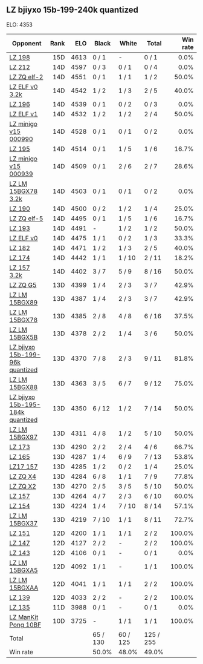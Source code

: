 ## LZ bjiyxo 15b-199-240k quantized ##

ELO: 4353

Opponent | Rank | ELO | Black | White | Total | Win rate
---------|-----:|----:|-------|-------|-------|-------:
[LZ 198](LZ%20198.md) | 15D | 4613 | 0 / 1 | - | 0 / 1 | 0.0%
[LZ 212](LZ%20212.md) | 14D | 4597 | 0 / 3 | 0 / 1 | 0 / 4 | 0.0%
[LZ ZQ elf-2](LZ%20ZQ%20elf-2.md) | 14D | 4551 | 0 / 1 | 1 / 1 | 1 / 2 | 50.0%
[LZ ELF v0 3.2k](LZ%20ELF%20v0%203.2k.md) | 14D | 4542 | 1 / 2 | 1 / 3 | 2 / 5 | 40.0%
[LZ 196](LZ%20196.md) | 14D | 4539 | 0 / 1 | 0 / 2 | 0 / 3 | 0.0%
[LZ ELF v1](LZ%20ELF%20v1.md) | 14D | 4532 | 1 / 2 | 1 / 2 | 2 / 4 | 50.0%
[LZ minigo v15 000990](LZ%20minigo%20v15%20000990.md) | 14D | 4528 | 0 / 1 | 0 / 1 | 0 / 2 | 0.0%
[LZ 195](LZ%20195.md) | 14D | 4514 | 0 / 1 | 1 / 5 | 1 / 6 | 16.7%
[LZ minigo v15 000939](LZ%20minigo%20v15%20000939.md) | 14D | 4509 | 0 / 1 | 2 / 6 | 2 / 7 | 28.6%
[LZ LM 15BGX78 3.2k](LZ%20LM%2015BGX78%203.2k.md) | 14D | 4503 | 0 / 1 | 0 / 1 | 0 / 2 | 0.0%
[LZ 190](LZ%20190.md) | 14D | 4500 | 0 / 2 | 1 / 2 | 1 / 4 | 25.0%
[LZ ZQ elf-5](LZ%20ZQ%20elf-5.md) | 14D | 4495 | 0 / 1 | 1 / 5 | 1 / 6 | 16.7%
[LZ 193](LZ%20193.md) | 14D | 4491 | - | 1 / 2 | 1 / 2 | 50.0%
[LZ ELF v0](LZ%20ELF%20v0.md) | 14D | 4475 | 1 / 1 | 0 / 2 | 1 / 3 | 33.3%
[LZ 182](LZ%20182.md) | 14D | 4471 | 1 / 2 | 1 / 3 | 2 / 5 | 40.0%
[LZ 174](LZ%20174.md) | 14D | 4442 | 1 / 1 | 1 / 10 | 2 / 11 | 18.2%
[LZ 157 3.2k](LZ%20157%203.2k.md) | 14D | 4402 | 3 / 7 | 5 / 9 | 8 / 16 | 50.0%
[LZ ZQ G5](LZ%20ZQ%20G5.md) | 13D | 4399 | 1 / 4 | 2 / 3 | 3 / 7 | 42.9%
[LZ LM 15BGX89](LZ%20LM%2015BGX89.md) | 13D | 4387 | 1 / 4 | 2 / 3 | 3 / 7 | 42.9%
[LZ LM 15BGX78](LZ%20LM%2015BGX78.md) | 13D | 4385 | 2 / 8 | 4 / 8 | 6 / 16 | 37.5%
[LZ LM 15BGX5B](LZ%20LM%2015BGX5B.md) | 13D | 4378 | 2 / 2 | 1 / 4 | 3 / 6 | 50.0%
[LZ bjiyxo 15b-199-96k quantized](LZ%20bjiyxo%2015b-199-96k%20quantized.md) | 13D | 4370 | 7 / 8 | 2 / 3 | 9 / 11 | 81.8%
[LZ LM 15BGX88](LZ%20LM%2015BGX88.md) | 13D | 4363 | 3 / 5 | 6 / 7 | 9 / 12 | 75.0%
[LZ bjiyxo 15b-195-184k quantized](LZ%20bjiyxo%2015b-195-184k%20quantized.md) | 13D | 4350 | 6 / 12 | 1 / 2 | 7 / 14 | 50.0%
[LZ LM 15BGX97](LZ%20LM%2015BGX97.md) | 13D | 4311 | 4 / 8 | 1 / 2 | 5 / 10 | 50.0%
[LZ 173](LZ%20173.md) | 13D | 4290 | 2 / 2 | 2 / 4 | 4 / 6 | 66.7%
[LZ 165](LZ%20165.md) | 13D | 4287 | 1 / 4 | 6 / 9 | 7 / 13 | 53.8%
[LZ17 157](LZ17%20157.md) | 13D | 4285 | 1 / 2 | 0 / 2 | 1 / 4 | 25.0%
[LZ ZQ X4](LZ%20ZQ%20X4.md) | 13D | 4284 | 6 / 8 | 1 / 1 | 7 / 9 | 77.8%
[LZ ZQ X2](LZ%20ZQ%20X2.md) | 13D | 4270 | 2 / 5 | 3 / 5 | 5 / 10 | 50.0%
[LZ 157](LZ%20157.md) | 13D | 4264 | 4 / 7 | 2 / 3 | 6 / 10 | 60.0%
[LZ 154](LZ%20154.md) | 13D | 4224 | 1 / 4 | 7 / 10 | 8 / 14 | 57.1%
[LZ LM 15BGX37](LZ%20LM%2015BGX37.md) | 13D | 4219 | 7 / 10 | 1 / 1 | 8 / 11 | 72.7%
[LZ 151](LZ%20151.md) | 12D | 4200 | 1 / 1 | 1 / 1 | 2 / 2 | 100.0%
[LZ 147](LZ%20147.md) | 12D | 4127 | 2 / 2 | - | 2 / 2 | 100.0%
[LZ 143](LZ%20143.md) | 12D | 4106 | 0 / 1 | - | 0 / 1 | 0.0%
[LZ LM 15BGXA5](LZ%20LM%2015BGXA5.md) | 12D | 4092 | 1 / 1 | - | 1 / 1 | 100.0%
[LZ LM 15BGXAA](LZ%20LM%2015BGXAA.md) | 12D | 4041 | 1 / 1 | 1 / 1 | 2 / 2 | 100.0%
[LZ 139](LZ%20139.md) | 12D | 4033 | 2 / 2 | - | 2 / 2 | 100.0%
[LZ 135](LZ%20135.md) | 11D | 3988 | 0 / 1 | - | 0 / 1 | 0.0%
[LZ ManKit Pong 10BF](LZ%20ManKit%20Pong%2010BF.md) | 10D | 3725 | - | 1 / 1 | 1 / 1 | 100.0%
Total | | | 65 / 130 | 60 / 125 | 125 / 255 | 
Win rate| | | 50.0% | 48.0% | 49.0% | 
